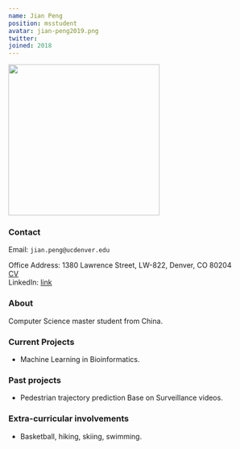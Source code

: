 ```yaml
---
name: Jian Peng 
position: msstudent
avatar: jian-peng2019.png
twitter:
joined: 2018
---
```


<img width="300" src="{{site.baseurl}}/images/people/{{page.avatar}}" data-action="zoom">

### Contact

Email: `jian.peng@ucdenver.edu`<br>

Office Address: 1380 Lawrence Street, LW-822, Denver, CO 80204<br>
<a href="https://drive.google.com/file/d/10t5aT067uo7ksOvmEb1iqdRwyUgdu60-/view?usp=drivesdk"> CV</a><br>
LinkedIn: <a href="https://www.linkedin.com/in/jian-peng-02a8b2159/">link</a>
### About
Computer Science master student from China.

### Current Projects
- Machine Learning in Bioinformatics.

### Past projects
- Pedestrian trajectory prediction Base on Surveillance videos.

### Extra-curricular involvements
- Basketball, hiking, skiing, swimming.
